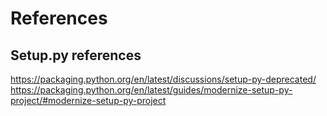 # References

## Setup.py references

https://packaging.python.org/en/latest/discussions/setup-py-deprecated/
https://packaging.python.org/en/latest/guides/modernize-setup-py-project/#modernize-setup-py-project
